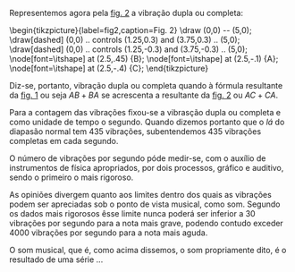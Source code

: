 Representemos agora pela [fig. 2](#fig2) a vibração dupla ou completa:

\begin{tikzpicture}{label=fig2,caption=Fig. 2}
\draw (0,0) -- (5,0);
\draw[dashed] (0,0) .. controls (1.25,0.3) and (3.75,0.3) .. (5,0);
\draw[dashed] (0,0) .. controls (1.25,-0.3) and (3.75,-0.3) .. (5,0);
\node[font=\itshape] at (2.5,.45) {B};
\node[font=\itshape] at (2.5,-.1) {A};
\node[font=\itshape] at (2.5,-.4) {C};
\end{tikzpicture}

Diz-se, portanto, vibração dupla ou completa quando à fórmula resultante da [fig. 1](#fig1) ou seja $AB+BA$ se acrescenta a resultante da [fig. 2](#fig2) ou $AC + CA$.

Para a contagem das vibrações fixou-se a vibrasção dupla ou completa e como unidade de tempo o segundo. Quando dizemos portanto que o *lá* do diapasão normal tem 435 vibrações, subentendemos 435 vibrações completas em cada segundo.

O número de vibrações por segundo póde medir-se, com o auxílio de instrumentos de física apropriados, por dois processos, gráfico e auditivo, sendo o primeiro o mais rigoroso.

As opiniões divergem quanto aos limites dentro dos quais as vibrações podem ser apreciadas sob o ponto de vista musical, como som. Segundo os dados mais rigorosos êsse limite nunca poderá ser inferior a 30 vibrações por segundo para a nota mais grave, podendo contudo exceder 4000 vibrações por segundo para a nota mais aguda.

O som musical, que é, como acima dissemos, o som propriamente dito, é o resultado de uma série ...
